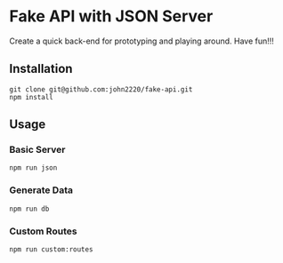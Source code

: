 # Fake API with JSON Server

Create a quick back-end for prototyping and playing around.
Have fun!!!

## Installation

```
git clone git@github.com:john2220/fake-api.git
npm install
```

## Usage

### Basic Server

```
npm run json
```

### Generate Data

```
npm run db
```

### Custom Routes

```
npm run custom:routes
```
